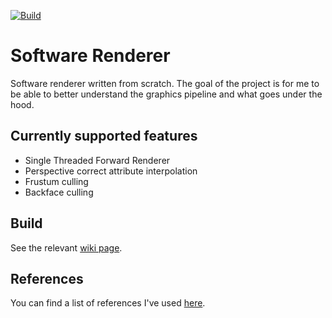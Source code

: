 [![Build](https://github.com/marsp0/software-renderer/actions/workflows/build.yml/badge.svg)](https://github.com/marsp0/software-renderer/actions/workflows/build.yml)

# Software Renderer

Software renderer written from scratch. The goal of the project is for me to be able to better understand the graphics pipeline and what goes under the hood.

## Currently supported features
- Single Threaded Forward Renderer
- Perspective correct attribute interpolation
- Frustum culling
- Backface culling

## Build
See the relevant [wiki page](https://github.com/marsp0/software-renderer/wiki/Build).

## References
You can find a list of references I've used [here](https://github.com/marsp0/software-renderer/wiki/References).